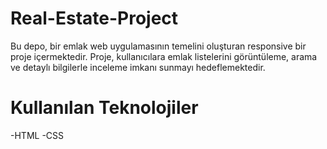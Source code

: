 # Real-Estate-Project
Bu depo, bir emlak web uygulamasının temelini oluşturan responsive bir proje içermektedir. Proje, kullanıcılara emlak listelerini görüntüleme, arama ve detaylı bilgilerle inceleme imkanı sunmayı hedeflemektedir.

# Kullanılan Teknolojiler
-HTML -CSS
